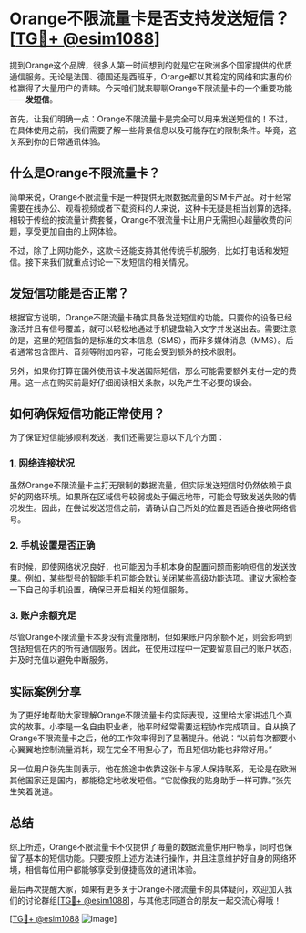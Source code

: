 # Orange不限流量卡是否支持发送短信？[[TG💪+ @esim1088](https://t.me/s/esim1088)]

提到Orange这个品牌，很多人第一时间想到的就是它在欧洲多个国家提供的优质通信服务。无论是法国、德国还是西班牙，Orange都以其稳定的网络和实惠的价格赢得了大量用户的青睐。今天咱们就来聊聊Orange不限流量卡的一个重要功能——**发短信**。

首先，让我们明确一点：Orange不限流量卡是完全可以用来发送短信的！不过，在具体使用之前，我们需要了解一些背景信息以及可能存在的限制条件。毕竟，这关系到你的日常通讯体验。

## 什么是Orange不限流量卡？

简单来说，Orange不限流量卡是一种提供无限数据流量的SIM卡产品。对于经常需要在线办公、观看视频或者下载资料的人来说，这种卡无疑是相当划算的选择。相较于传统的按流量计费套餐，Orange不限流量卡让用户无需担心超量收费的问题，享受更加自由的上网体验。

不过，除了上网功能外，这款卡还能支持其他传统手机服务，比如打电话和发短信。接下来我们就重点讨论一下发短信的相关情况。

## 发短信功能是否正常？

根据官方说明，Orange不限流量卡确实具备发送短信的功能。只要你的设备已经激活并且有信号覆盖，就可以轻松地通过手机键盘输入文字并发送出去。需要注意的是，这里的短信指的是标准的文本信息（SMS），而非多媒体消息（MMS）。后者通常包含图片、音频等附加内容，可能会受到额外的技术限制。

另外，如果你打算在国外使用该卡发送国际短信，那么可能需要额外支付一定的费用。这一点在购买前最好仔细阅读相关条款，以免产生不必要的误会。

## 如何确保短信功能正常使用？

为了保证短信能够顺利发送，我们还需要注意以下几个方面：

### 1. 网络连接状况

虽然Orange不限流量卡主打无限制的数据流量，但实际发送短信时仍然依赖于良好的网络环境。如果所在区域信号较弱或处于偏远地带，可能会导致发送失败的情况发生。因此，在尝试发送短信之前，请确认自己所处的位置是否适合接收网络信号。

### 2. 手机设置是否正确

有时候，即使网络状况良好，也可能因为手机本身的配置问题而影响短信的发送效果。例如，某些型号的智能手机可能会默认关闭某些高级功能选项。建议大家检查一下自己的手机设置，确保已开启相关的短信服务。

### 3. 账户余额充足

尽管Orange不限流量卡本身没有流量限制，但如果账户内余额不足，则会影响到包括短信在内的所有通信服务。因此，在使用过程中一定要留意自己的账户状态，并及时充值以避免中断服务。

## 实际案例分享

为了更好地帮助大家理解Orange不限流量卡的实际表现，这里给大家讲述几个真实的故事。小李是一名自由职业者，他平时经常需要远程协作完成项目。自从换了Orange不限流量卡之后，他的工作效率得到了显著提升。他说：“以前每次都要小心翼翼地控制流量消耗，现在完全不用担心了，而且短信功能也非常好用。”

另一位用户张先生则表示，他在旅途中依靠这张卡与家人保持联系，无论是在欧洲其他国家还是国内，都能稳定地收发短信。“它就像我的贴身助手一样可靠。”张先生笑着说道。

## 总结

综上所述，Orange不限流量卡不仅提供了海量的数据流量供用户畅享，同时也保留了基本的短信功能。只要按照上述方法进行操作，并且注意维护好自身的网络环境，相信每位用户都能够享受到便捷高效的通讯体验。

最后再次提醒大家，如果有更多关于Orange不限流量卡的具体疑问，欢迎加入我们的讨论群组[[TG💪+ @esim1088](https://t.me/s/esim1088)]，与其他志同道合的朋友一起交流心得哦！

[[TG💪+ @esim1088](https://t.me/s/esim1088) ![Image](https://i.postimg.cc/4NQfJmqS/Snipaste-2025-05-13-00-14-12.png)]
